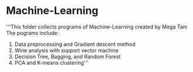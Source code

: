 # Machine-Learning
'''This folder collects programs of Machine-Learning created by Mega Tam
The pograms include:
1. Data preprocessing and Gradient descent method
2. Wine analysis with support vector machine
3. Decision Tree, Bagging, and Random Forest
4. PCA and K-means clustering'''
